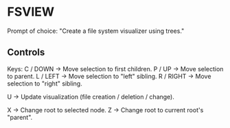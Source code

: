 # FSVIEW

Prompt of choice: "Create a file system visualizer using trees."

## Controls

Keys:
C / DOWN -> Move selection to first children.
P / UP -> Move selection to parent.
L / LEFT -> Move selection to "left" sibling.
R / RIGHT -> Move selection to "right" sibling.

U -> Update visualization (file creation / deletion / change).

X -> Change root to selected node.
Z -> Change root to current root's "parent".
